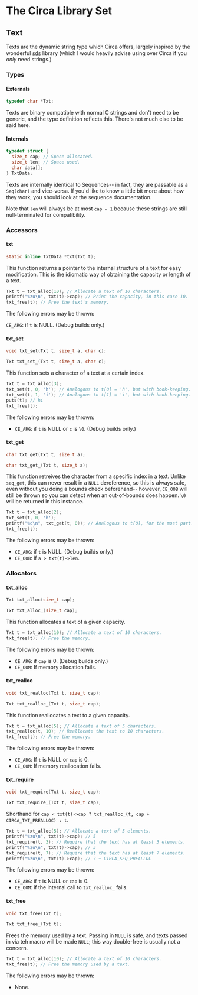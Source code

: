 # The Circa Library Set

## Text

Texts are the dynamic string type which Circa offers, largely inspired by the wonderful [sds](https://github.com/antirez/sds) library (which I would heavily advise using over Circa if you *only* need strings.)

### Types

#### Externals

```C
typedef char *Txt;
```

Texts are binary compatible with normal C strings and don't need to be generic, and the type definition reflects this. There's not much else to be said here.

#### Internals

```C
typedef struct {
  size_t cap; // Space allocated.
  size_t len; // Space used.
  char data[];
} TxtData;
```

Texts are internally identical to Sequences-- in fact, they are passable as a `Seq(char)` and vice-versa. If you'd like to know a little bit more about how they work, you should look at the sequence documentation.

Note that `len` will always be at most `cap - 1` because these strings are still null-terminated for compatibility.

### Accessors

#### txt

```C
static inline TxtData *txt(Txt t);
```

This function returns a pointer to the internal structure of a text for easy modification. This is the idiomatic way of obtaining the capacity or length of a text.

```C
Txt t = txt_alloc(10); // Allocate a text of 10 characters.
printf("%zu\n", txt(t)->cap); // Print the capacity, in this case 10.
txt_free(t); // Free the text's memory.
```

The following errors may be thrown:

`CE_ARG`: if `t` is NULL. (Debug builds only.)

#### txt_set

```C
void txt_set(Txt t, size_t a, char c);

Txt txt_set_(Txt t, size_t a, char c);
```

This function sets a character of a text at a certain index.

```C
Txt t = txt_alloc(3);
txt_set(t, 0, 'h'); // Analogous to t[0] = 'h', but with book-keeping.
txt_set(t, 1, 'i'); // Analogous to t[1] = 'i', but with book-keeping.
puts(t); // hi
txt_free(t);
```

The following errors may be thrown:

- `CE_ARG`: if `t` is NULL or `c` is `\0`. (Debug builds only.)

#### txt_get

```C
char txt_get(Txt t, size_t a);

char txt_get_(Txt t, size_t a);
```

This function retreives the character from a specific index in a text. Unlike `seq_get`, this can never result in a `NULL` dereference, so this is always safe, even without you doing a bounds check beforehand-- however, `CE_OOB` will still be thrown so you can detect when an out-of-bounds does happen. `\0` will be returned in this instance.

```C
Txt t = txt_alloc(2);
txt_set(t, 0, 'h');
printf("%c\n", txt_get(t, 0)); // Analogous to t[0], for the most part.
txt_free(t);
```

The following errors may be thrown:

- `CE_ARG`: if `t` is NULL. (Debug builds only.)
- `CE_OOB`: if `a > txt(t)->len`.

### Allocators

#### txt_alloc

```C
Txt txt_alloc(size_t cap);

Txt txt_alloc_(size_t cap);
```

This function allocates a text of a given capacity.

```C
Txt t = txt_alloc(10); // Allocate a text of 10 characters.
txt_free(t); // Free the memory.
```

The following errors may be thrown:

- `CE_ARG`: if `cap` is 0. (Debug builds only.)
- `CE_OOM`: If memory allocation fails.

#### txt_realloc

```C
void txt_realloc(Txt t, size_t cap);

Txt txt_realloc_(Txt t, size_t cap);
```

This function reallocates a text to a given capacity.

```C
Txt t = txt_alloc(5); // Allocate a text of 5 characters.
txt_realloc(t, 10); // Reallocate the text to 10 characters.
txt_free(t); // Free the memory.
```

The following errors may be thrown:

- `CE_ARG`: If `t` is NULL or `cap` is 0.
- `CE_OOM`: If memory reallocation fails.

#### txt_require

```C
void txt_require(Txt t, size_t cap);

Txt txt_require_(Txt t, size_t cap);
```

Shorthand for `cap < txt(t)->cap ? txt_realloc_(t, cap + CIRCA_TXT_PREALLOC) : t`.

```C
Txt t = txt_alloc(5); // Allocate a text of 5 elements.
printf("%zu\n", txt(t)->cap); // 5
txt_require(t, 3); // Require that the text has at least 3 elements.
printf("%zu\n", txt(t)->cap); // 5
txt_require(t, 7); // Require that the text has at least 7 elements.
printf("%zu\n", txt(t)->cap); // 7 + CIRCA_SEQ_PREALLOC
```

The following errors may be thrown:

- `CE_ARG`: if `t` is NULL or `cap` is 0.
- `CE_OOM`: if the internal call to `txt_realloc_` fails.

#### txt_free

```C
void txt_free(Txt t);

Txt txt_free_(Txt t);
```

Frees the memory used by a text. Passing in `NULL` is safe, and texts passed in via teh macro will be made `NULL`; this way double-free is usually not a concern.

```C
Txt t = txt_alloc(10); // Allocate a text of 10 characters.
txt_free(t); // Free the memory used by a text.
```

The following errors may be thrown:

- None.